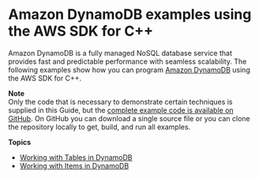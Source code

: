 # Amazon DynamoDB examples using the AWS SDK for C\+\+<a name="examples-dynamodb"></a>

Amazon DynamoDB is a fully managed NoSQL database service that provides fast and predictable performance with seamless scalability\. The following examples show how you can program [Amazon DynamoDB](https://aws.amazon.com/dynamodb) using the AWS SDK for C\+\+\.

**Note**  
Only the code that is necessary to demonstrate certain techniques is supplied in this Guide, but the [complete example code is available on GitHub](https://github.com/awsdocs/aws-doc-sdk-examples/tree/master/cpp)\. On GitHub you can download a single source file or you can clone the repository locally to get, build, and run all examples\.

**Topics**
+ [Working with Tables in DynamoDB](examples-dynamodb-tables.md)
+ [Working with Items in DynamoDB](examples-dynamodb-items.md)